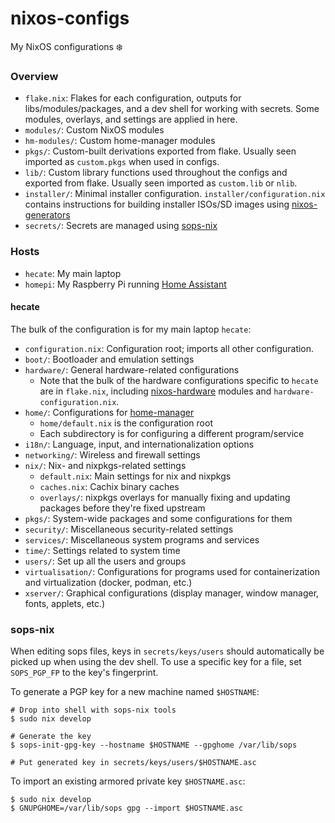 # nixos-configs

My NixOS configurations :snowflake:

### Overview

- `flake.nix`: Flakes for each configuration, outputs for libs/modules/packages,
    and a dev shell for working with secrets. Some modules, overlays, and
    settings are applied in here.
- `modules/`: Custom NixOS modules
- `hm-modules/`: Custom home-manager modules
- `pkgs/`: Custom-built derivations exported from flake. Usually seen imported
    as `custom.pkgs` when used in configs.
- `lib/`: Custom library functions used throughout the configs and exported
    from flake. Usually seen imported as `custom.lib` or `nlib`.
- `installer/`: Minimal installer configuration. `installer/configuration.nix`
    contains instructions for building installer ISOs/SD images using
    [nixos-generators](https://github.com/nix-community/nixos-generators)
- `secrets/`: Secrets are managed using [sops-nix](https://github.com/Mic92/sops-nix)

### Hosts

- `hecate`: My main laptop
- `homepi`: My Raspberry Pi running [Home Assistant](https://www.home-assistant.io/)

#### hecate

The bulk of the configuration is for my main laptop `hecate`:

- `configuration.nix`: Configuration root; imports all other configuration.
- `boot/`: Bootloader and emulation settings
- `hardware/`: General hardware-related configurations
  - Note that the bulk of the hardware configurations specific to `hecate` are
    in `flake.nix`, including [nixos-hardware](https://github.com/NixOS/nixos-hardware/)
    modules and `hardware-configuration.nix`.
- `home/`: Configurations for [home-manager](https://github.com/nix-community/home-manager/)
  - `home/default.nix` is the configuration root
  - Each subdirectory is for configuring a different program/service
- `i18n/`: Language, input, and internationalization options
- `networking/`: Wireless and firewall settings
- `nix/`: Nix- and nixpkgs-related settings
  - `default.nix`: Main settings for nix and nixpkgs
  - `caches.nix`: Cachix binary caches
  - `overlays/`: nixpkgs overlays for manually fixing and updating packages
    before they're fixed upstream
- `pkgs/`: System-wide packages and some configurations for them
- `security/`: Miscellaneous security-related settings
- `services/`: Miscellaneous system programs and services
- `time/`: Settings related to system time
- `users/`: Set up all the users and groups
- `virtualisation/`: Configurations for programs used for containerization and
  virtualization (docker, podman, etc.)
- `xserver/`: Graphical configurations (display manager, window manager, fonts, applets, etc.)

### sops-nix

When editing sops files, keys in `secrets/keys/users` should automatically be
picked up when using the dev shell. To use a specific key for a file, set
`SOPS_PGP_FP` to the key's fingerprint.

To generate a PGP key for a new machine named `$HOSTNAME`:

```
# Drop into shell with sops-nix tools
$ sudo nix develop

# Generate the key
$ sops-init-gpg-key --hostname $HOSTNAME --gpghome /var/lib/sops

# Put generated key in secrets/keys/users/$HOSTNAME.asc
```

To import an existing armored private key `$HOSTNAME.asc`:

```
$ sudo nix develop
$ GNUPGHOME=/var/lib/sops gpg --import $HOSTNAME.asc
```

